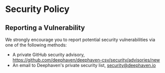 # Security Policy

## Reporting a Vulnerability

We strongly encourage you to report potential security vulnerabilities via one of the following methods:

* A private GitHub security advisory, https://github.com/deephaven/deephaven-csv/security/advisories/new
* An email to Deephaven's private security list, security@deephaven.io
